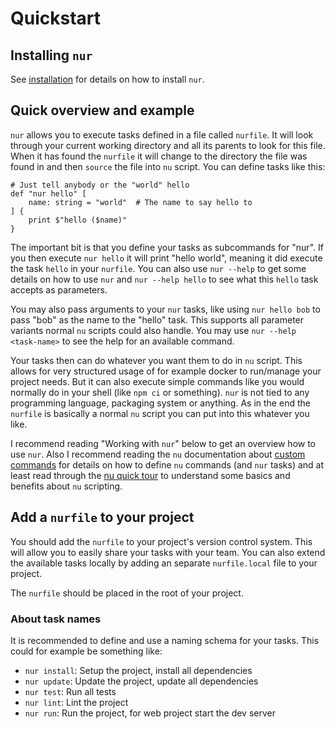 # Quickstart

## Installing `nur`

See [installation](installation.md) for details on how to install `nur`.

## Quick overview and example

`nur` allows you to execute tasks defined in a file called `nurfile`. It will look through your
current working directory and all its parents to look for this file. When it has found the `nurfile`
it will change to the directory the file was found in and then `source` the file into `nu` script.
You can define tasks like this:

```nu-script
# Just tell anybody or the "world" hello
def "nur hello" [
    name: string = "world"  # The name to say hello to
] {
    print $"hello ($name)"
}
```

The important bit is that you define your tasks as subcommands for "nur". If you then execute
`nur hello` it will print "hello world", meaning it did execute the task `hello` in your `nurfile`.
You can also use `nur --help` to get some details on how to use `nur` and `nur --help hello` to
see what this `hello` task accepts as parameters.

You may also pass arguments to your `nur` tasks, like using `nur hello bob` to pass "bob"
as the name to the "hello" task. This supports all parameter variants normal `nu` scripts could also
handle. You may use `nur --help <task-name>` to see the help for an available command.

Your tasks then can do whatever you want them to do in `nu` script. This allows for very structured
usage of for example docker to run/manage your project needs. But it can also execute simple commands
like you would normally do in your shell (like `npm ci` or something). `nur` is not tied to any
programming language, packaging system or anything. As in the end the `nurfile` is basically a
normal `nu` script you can put into this whatever you like.

I recommend reading "Working with `nur`" below to get an overview how to use `nur`. Also I
recommend reading the `nu` documentation about  [custom commands](https://www.nushell.sh/book/custom_commands.html) for details on how to
define `nu` commands (and `nur` tasks) and at least read through the [nu quick tour](https://www.nushell.sh/book/quick_tour.html)
to understand some basics and benefits about `nu` scripting.

## Add a `nurfile` to your project

You should add the `nurfile` to your project's version control system. This will allow you to
easily share your tasks with your team. You can also extend the available tasks locally by
adding an separate `nurfile.local` file to your project.

The `nurfile` should be placed in the root of your project.

### About task names

It is recommended to define and use a naming schema for your tasks. This could for example be 
something like:
 
* `nur install`: Setup the project, install all dependencies
* `nur update`: Update the project, update all dependencies
* `nur test`: Run all tests
* `nur lint`: Lint the project
* `nur run`: Run the project, for web project start the dev server
